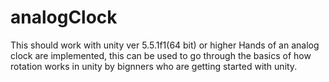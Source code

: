 # analogClock
This should work with unity ver 5.5.1f1(64 bit) or higher
Hands of an analog clock are implemented, this can be used to go through the basics of how rotation works in unity by bignners
who are getting started with unity.
